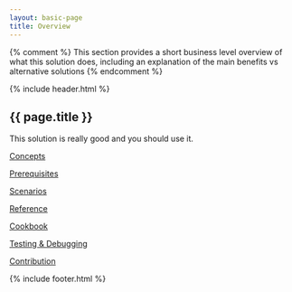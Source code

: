 ```yaml
---
layout: basic-page
title: Overview
---
```


{% comment %}
This section provides a short business level overview of what this solution does, including an explanation of the main benefits vs alternative solutions 
{% endcomment %}

{% include header.html %}

## {{ page.title }}
 
This solution is really good and you should use it. 

[Concepts]( Concepts.html )

[Prerequisites]( Prerequisites.html )

[Scenarios]( Scenarios.html )

[Reference]( ./Reference/Concept.html )

[Cookbook]( Cookbook.html )

[Testing & Debugging]( Testing.html )

[Contribution]( Contribution.html )

{% include footer.html %}